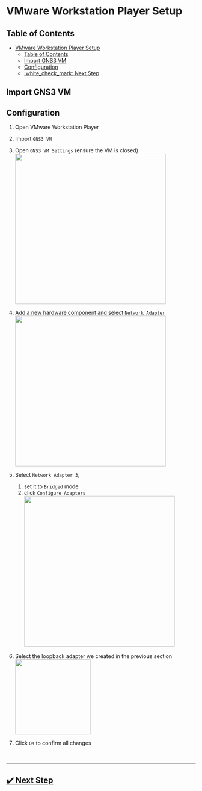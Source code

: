 # VMware Workstation Player Setup

## Table of Contents
- [VMware Workstation Player Setup](#vmware-workstation-player-setup)
  - [Table of Contents](#table-of-contents)
  - [Import GNS3 VM](#import-gns3-vm)
  - [Configuration](#configuration)
  - [:white\_check\_mark: Next Step](#white_check_mark-next-step)



## Import GNS3 VM

## Configuration
1. Open VMware Workstation Player
2. Import `GNS3 VM`
3. Open `GNS3 VM Settings` (ensure the VM is closed)
<br><img src="https://i.postimg.cc/dQpz2kr2/windows-vmplayer-0.png" height="400"> <br>


4. Add a new hardware component and select `Network Adapter`
<br><img src="https://i.postimg.cc/SN9HDSfw/windows-vmplayer-1.png" height="400"> <br>


5. Select `Network Adapter 3`, 
   1. set it to `Bridged` mode
   2. click `Configure Adapters`
<br><img src="https://i.postimg.cc/T3XFszkh/windows-vmplayer-2.png" height="400"> <br>


6. Select the loopback adapter we created in the previous section
<br><img src="https://i.postimg.cc/pLY4Ms7C/windows-vmplayer-3.png" height="200"> <br>


7. Click `OK` to confirm all changes

<br>

---


## [:heavy_check_mark: Next Step](./gns3.md)

